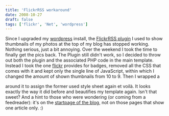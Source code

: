 ```yaml
---
title: 'FlickrRSS workaround'
date: 2008-10-27
draft: false
tags: ['flickr', 'Net', 'wordpress']
---
```


Since I upgraded my [wordpress](http://wordpress.org/) install, the [FlickrRSS plugin](http://eightface.com/wordpress/flickrrss/) I used to show thumbnails of my photos at the top of my blog has stopped working. Nothing serious, just a bit annoying. Over the weekend I took the time to finally get the pics back. The Plugin still didn't work, so I decided to throw out both the plugin and the associated PHP code in the main template. Instead I took the one [flickr](http://flickr.com) provides for badges, removed all the CSS that comes with it and kept only the single line of JavaScript, within which I changed the amount of shown thumbnails from 10 to 9. Then I wrapped a <div> around it to assign the former used style sheet again et voilà. It looks exactly the way it did before and beautifies my template again. Isn't that sweet? And a hint to those who were wondering (or coming from a feedreader): it's on the [startpage of the blog](), not on those pages that show one article only. :)